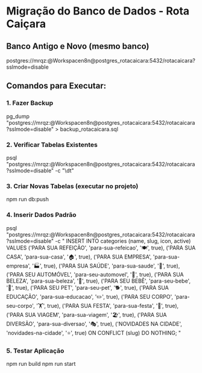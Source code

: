 ﻿# Migração do Banco de Dados - Rota Caiçara

## Banco Antigo e Novo (mesmo banco)
postgres://mrqz:@Workspacen8n@postgres_rotacaicara:5432/rotacaicara?sslmode=disable

## Comandos para Executar:

### 1. Fazer Backup
pg_dump "postgres://mrqz:@Workspacen8n@postgres_rotacaicara:5432/rotacaicara?sslmode=disable" > backup_rotacaicara.sql

### 2. Verificar Tabelas Existentes
psql "postgres://mrqz:@Workspacen8n@postgres_rotacaicara:5432/rotacaicara?sslmode=disable" -c "\dt"

### 3. Criar Novas Tabelas (executar no projeto)
npm run db:push

### 4. Inserir Dados Padrão
psql "postgres://mrqz:@Workspacen8n@postgres_rotacaicara:5432/rotacaicara?sslmode=disable" -c "
INSERT INTO categories (name, slug, icon, active) VALUES
('PARA SUA REFEIÇÃO', 'para-sua-refeicao', '🍽️', true),
('PARA SUA CASA', 'para-sua-casa', '🏠', true),
('PARA SUA EMPRESA', 'para-sua-empresa', '🏭', true),
('PARA SUA SAÚDE', 'para-sua-saude', '💚', true),
('PARA SEU AUTOMÓVEL', 'para-seu-automovel', '🚗', true),
('PARA SUA BELEZA', 'para-sua-beleza', '💄', true),
('PARA SEU BEBÊ', 'para-seu-bebe', '👶', true),
('PARA SEU PET', 'para-seu-pet', '🐕', true),
('PARA SUA EDUCAÇÃO', 'para-sua-educacao', '✏️', true),
('PARA SEU CORPO', 'para-seu-corpo', '🏋️', true),
('PARA SUA FESTA', 'para-sua-festa', '🎂', true),
('PARA SUA VIAGEM', 'para-sua-viagem', '🏖️', true),
('PARA SUA DIVERSÃO', 'para-sua-diversao', '🎭', true),
('NOVIDADES NA CIDADE', 'novidades-na-cidade', '⭐', true)
ON CONFLICT (slug) DO NOTHING;
"

### 5. Testar Aplicação
npm run build
npm run start
